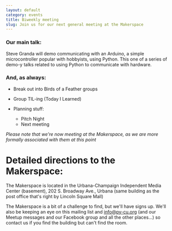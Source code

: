 ```yaml
---
layout: default
category: events
title: Biweekly meeting
slug: Join us for our next general meeting at the Makerspace
---
```


### Our main talk:
Steve Granda will demo communicating with an Arduino, a simple microcontroller popular with hobbyists, using Python. This one of a series of demo-y talks related to using Python to communicate with hardware.

### And, as always:

* Break out into Birds of a Feather groups
* Group TIL-ing (Today I Learned)
* Planning stuff: 
  
  * Pitch Night
  * Next meeting

*Please note that we're now meeting at the Makerspace, as we are more formally associated with them at this point*


# Detailed directions to the Makerspace:

The Makerspace is located in the Urbana-Champaign Independent Media Center (basement),
202 S. Broadway Ave., Urbana
(same building as the post office that's right by Lincoln Square Mall)

The Makerspace is a bit of a challenge to find, but we'll have
signs up. We'll also be keeping an eye on this mailing list and
info@py-cu.org (and our Meetup messages and our Facebook
group and all the other places...) so contact us if you find the building
but can't find the room.
